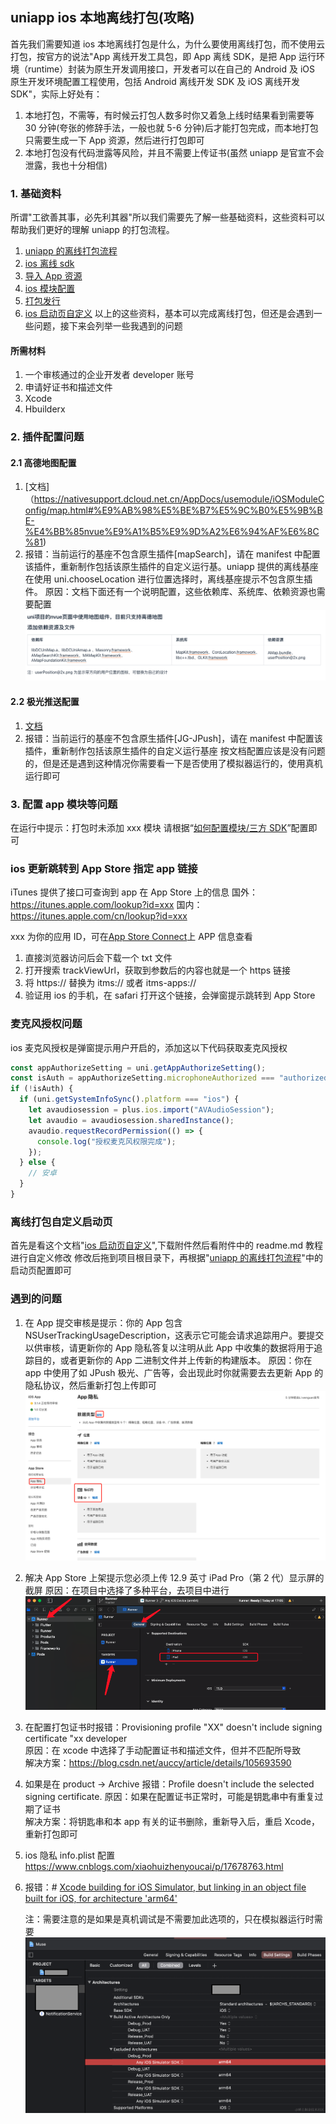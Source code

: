 ## uniapp ios 本地离线打包(攻略)

首先我们需要知道 ios 本地离线打包是什么，为什么要使用离线打包，而不使用云打包，按官方的说法"App 离线开发工具包，即 App 离线 SDK，是把 App 运行环境（runtime）封装为原生开发调用接口，开发者可以在自己的 Android 及 iOS 原生开发环境配置工程使用，包括 Android 离线开发 SDK 及 iOS 离线开发 SDK"，实际上好处有：

1. 本地打包，不需等，有时候云打包人数多时你又着急上线时结果看到需要等 30 分钟(夸张的修辞手法，一般也就 5-6 分钟)后才能打包完成，而本地打包只需要生成一下 App 资源，然后进行打包即可
2. 本地打包没有代码泄露等风险，并且不需要上传证书(虽然 uniapp 是官宣不会泄露，我也十分相信)

### 1. 基础资料

所谓"工欲善其事，必先利其器"所以我们需要先了解一些基础资料，这些资料可以帮助我们更好的理解 uniapp 的打包流程。

1. [uniapp 的离线打包流程](https://nativesupport.dcloud.net.cn/AppDocs/usesdk/ios.html)
2. [ios 离线 sdk](https://nativesupport.dcloud.net.cn/AppDocs/download/ios.html)
3. [导入 App 资源](https://nativesupport.dcloud.net.cn/AppDocs/importfeproject/ios.html)
4. [ios 模块配置](https://nativesupport.dcloud.net.cn/AppDocs/usemodule/iOSModuleConfig/common.html)
5. [打包发行](https://nativesupport.dcloud.net.cn/AppDocs/package/ios.html)
6. [ios 启动页自定义](https://ask.dcloud.net.cn/article/id-37475__page-2#reply)
   以上的这些资料，基本可以完成离线打包，但还是会遇到一些问题，接下来会列举一些我遇到的问题

#### 所需材料

1. 一个审核通过的企业开发者 developer 账号
2. 申请好证书和描述文件
3. Xcode
4. Hbuilderx

### 2. 插件配置问题

#### 2.1 高德地图配置

1. [文档]（https://nativesupport.dcloud.net.cn/AppDocs/usemodule/iOSModuleConfig/map.html#%E9%AB%98%E5%BE%B7%E5%9C%B0%E5%9B%BE-%E4%BB%85nvue%E9%A1%B5%E9%9D%A2%E6%94%AF%E6%8C%81)
2. 报错：当前运行的基座不包含原生插件[mapSearch]，请在 manifest 中配置该插件，重新制作包括该原生插件的自定义运行基。uniapp 提供的离线基座在使用 uni.chooseLocation 进行位置选择时，离线基座提示不包含原生插件。
   原因：文档下面还有一个说明配置，这些依赖库、系统库、依赖资源也需要配置
   ![alt text](image-2.png)

#### 2.2 极光推送配置

1. [文档](https://go48pg.yuque.com/go48pg/pa41sm/nnc35c?#tl39W)
2. 报错：当前运行的基座不包含原生插件[JG-JPush]，请在 manifest 中配置该插件，重新制作包括该原生插件的自定义运行基座
   按文档配置应该是没有问题的，但是还是遇到这种情况你需要看一下是否使用了模拟器运行的，使用真机运行即可

### 3. 配置 app 模块等问题

在运行中提示：打包时未添加 xxx 模块
请根据“[如何配置模块/三方 SDK](https://nativesupport.dcloud.net.cn/AppDocs/usemodule/iOSModuleConfig/common.html#%E5%A6%82%E4%BD%95%E9%85%8D%E7%BD%AE%E6%A8%A1%E5%9D%97-%E4%B8%89%E6%96%B9sdk)”配置即可

### ios 更新跳转到 App Store 指定 app 链接

iTunes 提供了接口可查询到 app 在 App Store 上的信息
国外：https://itunes.apple.com/lookup?id=xxx
国内：https://itunes.apple.com/cn/lookup?id=xxx

xxx 为你的应用 ID，可在[App Store Connect](https://appstoreconnect.apple.com/)上 APP 信息查看

1. 直接浏览器访问后会下载一个 txt 文件
2. 打开搜索 trackViewUrl，获取到参数后的内容也就是一个 https 链接
3. 将 https:// 替换为 itms:// 或者 itms-apps://
4. 验证用 ios 的手机，在 safari 打开这个链接，会弹窗提示跳转到 App Store

### 麦克风授权问题

ios 麦克风授权是弹窗提示用户开启的，添加这以下代码获取麦克风授权

```js
const appAuthorizeSetting = uni.getAppAuthorizeSetting();
const isAuth = appAuthorizeSetting.microphoneAuthorized === "authorized";
if (!isAuth) {
  if (uni.getSystemInfoSync().platform === "ios") {
    let avaudiosession = plus.ios.import("AVAudioSession");
    let avaudio = avaudiosession.sharedInstance();
    avaudio.requestRecordPermission(() => {
      console.log("授权麦克风权限完成");
    });
  } else {
    // 安卓
  }
}
```

### 离线打包自定义启动页

首先是看这个文档"[ios 启动页自定义](https://ask.dcloud.net.cn/article/id-37475__page-2#reply)",下载附件然后看附件中的 readme.md 教程进行自定义修改
修改后拖到项目根目录下，再根据"[uniapp 的离线打包流程](https://nativesupport.dcloud.net.cn/AppDocs/usesdk/ios.html)"中的启动页配置即可

### 遇到的问题

1. 在 App 提交审核是提示：你的 App 包含 NSUserTrackingUsageDescription，这表示它可能会请求追踪用户。要提交以供审核，请更新你的 App 隐私答复以注明从此 App 中收集的数据将用于追踪目的，或者更新你的 App 二进制文件并上传新的构建版本。
   原因：你在 app 中使用了如 JPush 极光、广告等，会出现此时你就需要去去更新 App 的隐私协议，然后重新打包上传即可
   ![alt text](image-1.png)

2. 解决 App Store 上架提示您必须上传 12.9 英寸 iPad Pro（第 2 代）显示屏的截屏
   原因：在项目中选择了多种平台，去项目中进行
   ![alt text](image.png)

3. 在配置打包证书时报错：Provisioning profile "XX" doesn't include signing certificate "xx developer<br/>
   原因：在 xcode 中选择了手动配置证书和描述文件，但并不匹配所导致<br/>
   解决方案：https://blog.csdn.net/auccy/article/details/105693590

4. 如果是在 product -> Archive 报错：Profile doesn't include the selected signing certificate.
   原因：如果在配置证书正常时，可能是钥匙串中有重复过期了证书<br/>
   解决方案：将钥匙串和本 app 有关的证书删除，重新导入后，重启 Xcode，重新打包即可

5. ios 隐私 info.plist 配置
   https://www.cnblogs.com/xiaohuizhenyoucai/p/17678763.html

6. 报错：# [Xcode building for iOS Simulator, but linking in an object file built for iOS, for architecture 'arm64'](https://stackoverflow.com/questions/63607158/xcode-building-for-ios-simulator-but-linking-in-an-object-file-built-for-ios-f)

   注：需要注意的是如果是真机调试是不需要加此选项的，只在模拟器运行时需要
   ![alt text](image-3.png)
